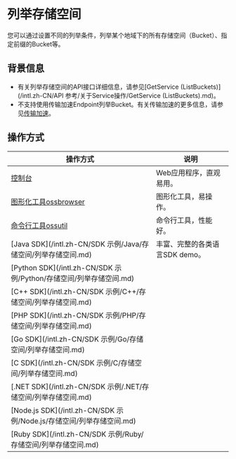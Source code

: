 # 列举存储空间

您可以通过设置不同的列举条件，列举某个地域下的所有存储空间（Bucket）、指定前缀的Bucket等。

## 背景信息

-   有关列举存储空间的API接口详细信息，请参见[GetService \(ListBuckets\)](/intl.zh-CN/API 参考/关于Service操作/GetService (ListBuckets).md)。
-   不支持使用传输加速Endpoint列举Bucket。有关传输加速的更多信息，请参见[传输加速](/intl.zh-CN/开发指南/存储空间（Bucket）/传输加速.md)。

## 操作方式

|操作方式|说明|
|----|--|
|[控制台](/intl.zh-CN/控制台用户指南/OSS管理控制台/OSS管理控制台概览.md)|Web应用程序，直观易用。|
|[图形化工具ossbrowser](/intl.zh-CN/常用工具/图形化管理工具ossbrowser/快速开始.md)|图形化工具，易操作。|
|[命令行工具ossutil](/intl.zh-CN/常用工具/命令行工具ossutil/常用命令/ls.md)|命令行工具，性能好。|
|[Java SDK](/intl.zh-CN/SDK 示例/Java/存储空间/列举存储空间.md)|丰富、完整的各类语言SDK demo。|
|[Python SDK](/intl.zh-CN/SDK 示例/Python/存储空间/列举存储空间.md)|
|[C++ SDK](/intl.zh-CN/SDK 示例/C++/存储空间/列举存储空间.md)|
|[PHP SDK](/intl.zh-CN/SDK 示例/PHP/存储空间/列举存储空间.md)|
|[Go SDK](/intl.zh-CN/SDK 示例/Go/存储空间/列举存储空间.md)|
|[C SDK](/intl.zh-CN/SDK 示例/C/存储空间/列举存储空间.md)|
|[.NET SDK](/intl.zh-CN/SDK 示例/.NET/存储空间/列举存储空间.md)|
|[Node.js SDK](/intl.zh-CN/SDK 示例/Node.js/存储空间/列举存储空间.md)|
|[Ruby SDK](/intl.zh-CN/SDK 示例/Ruby/存储空间/列举存储空间.md)|

